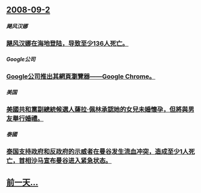 ## [2008-09-2](/zh/news/2008/09/2/index.md)

##### 飓风汉娜
### [飓风汉娜在海地登陆，导致至少136人死亡。](/zh/news/2008/09/2/飓风汉娜在海地登陆-导致至少136人死亡.md)
##### Google公司
### [Google公司推出其網頁瀏覽器——Google Chrome。](/zh/news/2008/09/2/Google公司推出其網頁瀏覽器-Google-Chrome.md)
##### 美国
### [美國共和黨副總統候選人薩拉·佩林承認她的女兒未婚懷孕，但將與男友舉行婚禮。](/zh/news/2008/09/2/美國共和黨副總統候選人薩拉-佩林承認她的女兒未婚懷孕-但將與男友舉行婚禮.md)
##### 泰國
### [泰国支持政府和反政府的示威者在曼谷发生流血冲突，造成至少1人死亡，首相沙马宣布曼谷进入紧急状态。](/zh/news/2008/09/2/泰国支持政府和反政府的示威者在曼谷发生流血冲突-造成至少1人死亡-首相沙马宣布曼谷进入紧急状态.md)
## [前一天...](/zh/news/2008/09/1/index.md)

